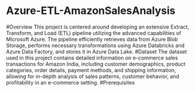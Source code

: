 # Azure-ETL-AmazonSalesAnalysis
#Overview
This project is centered around developing an extensive Extract, Transform, and Load (ETL) pipeline utilizing the advanced capabilities of Microsoft Azure. The pipeline efficiently retrieves data from Azure Blob Storage, performs necessary transformations using Azure Databricks and Azure Data Factory, and stores it in Azure Data Lake.
#Dataset
The dataset used in this project contains detailed information on e-commerce sales transactions for Amazon India, including customer demographics, product categories, order details, payment methods, and shipping information, allowing for in-depth analysis of sales patterns, customer behavior, and profitability in an e-commerce setting.
#Prerequisites

